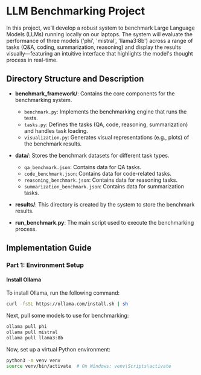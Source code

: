 # LLM Benchmarking Project 

In this project, we’ll develop a robust system to benchmark Large Language Models (LLMs) running locally on our laptops. The system will evaluate the performance of three models ('phi', 'mistral', 'llama3:8b') across a range of tasks (Q&A, coding, summarization, reasoning) and display the results visually—featuring an intuitive interface that highlights the model's thought process in real-time.

## Directory Structure and Description

- **benchmark_framework/**: Contains the core components for the benchmarking system.
  - `benchmark.py`: Implements the benchmarking engine that runs the tests.
  - `tasks.py`: Defines the tasks (QA, code, reasoning, summarization) and handles task loading.
  - `visualization.py`: Generates visual representations (e.g., plots) of the benchmark results.

- **data/**: Stores the benchmark datasets for different task types.
  - `qa_benchmark.json`: Contains data for QA tasks.
  - `code_benchmark.json`: Contains data for code-related tasks.
  - `reasoning_benchmark.json`: Contains data for reasoning tasks.
  - `summarization_benchmark.json`: Contains data for summarization tasks.

- **results/**: This directory is created by the system to store the benchmark results.
  
- **run_benchmark.py**: The main script used to execute the benchmarking process.

## Implementation Guide

### Part 1: Environment Setup

#### Install Ollama
To install Ollama, run the following command:

```bash
curl -fsSL https://ollama.com/install.sh | sh
```

Next, pull some models to use for benchmarking:

```bash
ollama pull phi
ollama pull mistral
ollama pull llama3:8b
```

Now, set up a virtual Python environment:
```bash
python3 -m venv venv
source venv/bin/activate  # On Windows: venv\Scripts\activate
```

